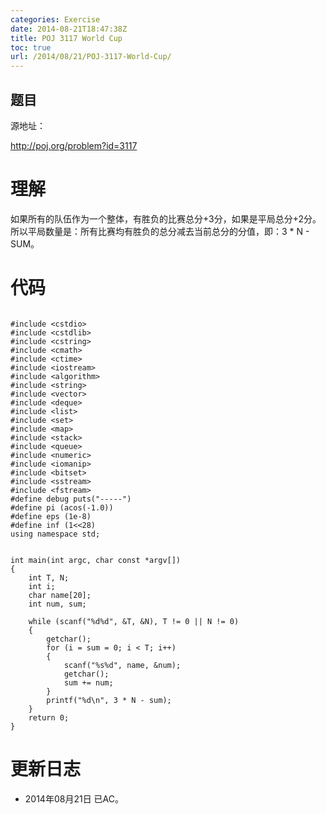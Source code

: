 ```yaml
---
categories: Exercise
date: 2014-08-21T18:47:38Z
title: POJ 3117 World Cup
toc: true
url: /2014/08/21/POJ-3117-World-Cup/
---
```


## 题目
源地址：

http://poj.org/problem?id=3117

# 理解
如果所有的队伍作为一个整体，有胜负的比赛总分+3分，如果是平局总分+2分。所以平局数量是：所有比赛均有胜负的总分减去当前总分的分值，即：3 * N - SUM。

<!--more-->

# 代码

```

#include <cstdio>
#include <cstdlib>
#include <cstring>
#include <cmath>
#include <ctime>
#include <iostream>
#include <algorithm>
#include <string>
#include <vector>
#include <deque>
#include <list>
#include <set>
#include <map>
#include <stack>
#include <queue>
#include <numeric>
#include <iomanip>
#include <bitset>
#include <sstream>
#include <fstream>
#define debug puts("-----")
#define pi (acos(-1.0))
#define eps (1e-8)
#define inf (1<<28)
using namespace std;


int main(int argc, char const *argv[])
{
    int T, N;
    int i;
    char name[20];
    int num, sum;

    while (scanf("%d%d", &T, &N), T != 0 || N != 0)
    {
        getchar();
        for (i = sum = 0; i < T; i++)
        {
            scanf("%s%d", name, &num);
            getchar();
            sum += num;
        }
        printf("%d\n", 3 * N - sum);
    }
    return 0;
}

```

# 更新日志
- 2014年08月21日 已AC。